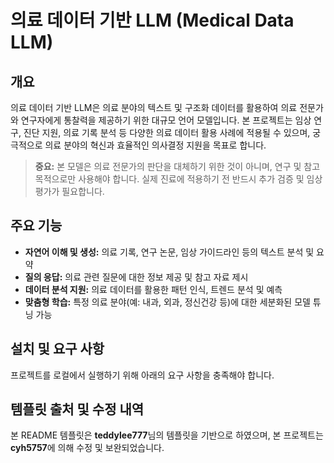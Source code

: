 # 의료 데이터 기반 LLM (Medical Data LLM)

## 개요
의료 데이터 기반 LLM은 의료 분야의 텍스트 및 구조화 데이터를 활용하여 의료 전문가와 연구자에게 통찰력을 제공하기 위한 대규모 언어 모델입니다. 본 프로젝트는 임상 연구, 진단 지원, 의료 기록 분석 등 다양한 의료 데이터 활용 사례에 적용될 수 있으며, 궁극적으로 의료 분야의 혁신과 효율적인 의사결정 지원을 목표로 합니다.

> **중요:** 본 모델은 의료 전문가의 판단을 대체하기 위한 것이 아니며, 연구 및 참고 목적으로만 사용해야 합니다. 실제 진료에 적용하기 전 반드시 추가 검증 및 임상 평가가 필요합니다.

## 주요 기능
- **자연어 이해 및 생성:** 의료 기록, 연구 논문, 임상 가이드라인 등의 텍스트 분석 및 요약
- **질의 응답:** 의료 관련 질문에 대한 정보 제공 및 참고 자료 제시
- **데이터 분석 지원:** 의료 데이터를 활용한 패턴 인식, 트렌드 분석 및 예측
- **맞춤형 학습:** 특정 의료 분야(예: 내과, 외과, 정신건강 등)에 대한 세분화된 모델 튜닝 가능

## 설치 및 요구 사항
프로젝트를 로컬에서 실행하기 위해 아래의 요구 사항을 충족해야 합니다.

## 템플릿 출처 및 수정 내역

본 README 템플릿은 **teddylee777**님의 템플릿을 기반으로 하였으며, 본 프로젝트는 **cyh5757**에 의해 수정 및 보완되었습니다.
